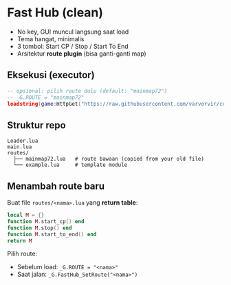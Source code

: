 # Fast Hub (clean)

- No key, GUI muncul langsung saat load
- Tema hangat, minimalis
- 3 tombol: Start CP / Stop / Start To End
- Arsitektur **route plugin** (bisa ganti-ganti map)

## Eksekusi (executor)
```lua
-- opsional: pilih route dulu (default: "mainmap72")
-- _G.ROUTE = "mainmap72"
loadstring(game:HttpGet("https://raw.githubusercontent.com/varvorvir/cobacoba/main/Loader.lua"))()
```

## Struktur repo
```
Loader.lua
main.lua
routes/
  ├── mainmap72.lua   # route bawaan (copied from your old file)
  └── example.lua     # template module
```

## Menambah route baru
Buat file `routes/<nama>.lua` yang **return table**:
```lua
local M = {}
function M.start_cp() end
function M.stop() end
function M.start_to_end() end
return M
```

Pilih route:
- Sebelum load: `_G.ROUTE = "<nama>"`
- Saat jalan: `_G.FastHub_SetRoute("<nama>")`
```
